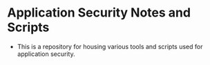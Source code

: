 # Application Security Notes and Scripts

-   This is a repository for housing various tools and scripts used for application security.
